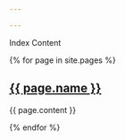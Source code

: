 ```yaml
---

---
```


Index Content

{% for page in site.pages %}
  <h2>
    <a href="{{ page.url }}">
      {{ page.name }}
    </a>
  </h2>
  <p>{{ page.content }}</p>
{% endfor %}
